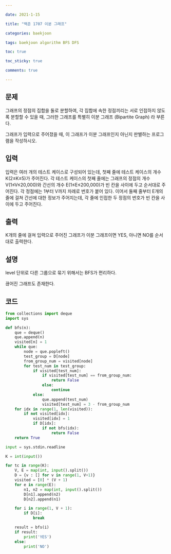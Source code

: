 ```yaml
---

date: 2021-1-15

title: "백준 1707 이분 그래프"

categories: baekjoon

tags: baekjoon algorithm BFS DFS

toc: true

toc_sticky: true

comments: true

---
```


## 문제

그래프의 정점의 집합을 둘로 분할하여, 각 집합에 속한 정점끼리는 서로 인접하지 않도록 분할할 수 있을 때, 그러한 그래프를 특별히 이분 그래프 (Bipartite Graph) 라 부른다.

그래프가 입력으로 주어졌을 때, 이 그래프가 이분 그래프인지 아닌지 판별하는 프로그램을 작성하시오.



## 입력

입력은 여러 개의 테스트 케이스로 구성되어 있는데, 첫째 줄에 테스트 케이스의 개수 K(2≤K≤5)가 주어진다. 각 테스트 케이스의 첫째 줄에는 그래프의 정점의 개수 V(1≤V≤20,000)와 간선의 개수 E(1≤E≤200,000)가 빈 칸을 사이에 두고 순서대로 주어진다. 각 정점에는 1부터 V까지 차례로 번호가 붙어 있다. 이어서 둘째 줄부터 E개의 줄에 걸쳐 간선에 대한 정보가 주어지는데, 각 줄에 인접한 두 정점의 번호가 빈 칸을 사이에 두고 주어진다.



## 출력

K개의 줄에 걸쳐 입력으로 주어진 그래프가 이분 그래프이면 YES, 아니면 NO를 순서대로 출력한다.



## 설명
level 단위로 다른 그룹으로 묶기 위해서는 BFS가 편리하다.

끊어진 그래프도 존재한다.





## 코드
```python
from collections import deque
import sys

def bfs(n):
    que = deque()
    que.append(n)
    visited[n] = 1
    while que:
        node = que.popleft()
        test_group = D[node]
        from_group_num = visited[node]
        for test_num in test_group:
            if visited[test_num]:
                if visited[test_num] == from_group_num:
                    return False
                else:
                    continue
            else:
                que.append(test_num)
                visited[test_num] = 3 - from_group_num
    for idx in range(1, len(visited)):
        if not visited[idx]:
            visited[idx] = 1
            if D[idx]:
                if not bfs(idx):
                    return False
    return True

input = sys.stdin.readline

K = int(input())

for tc in range(K):
    V, E = map(int, input().split())
    D = {v : [] for v in range(1, V+1)}
    visited = [0] * (V + 1)
    for e in range(E):
        n1, n2 = map(int, input().split())
        D[n1].append(n2)
        D[n2].append(n1)

    for i in range(1, V + 1):
        if D[i]:
            break

    result = bfs(i)
    if result:
        print('YES')
    else:
        print('NO')
```